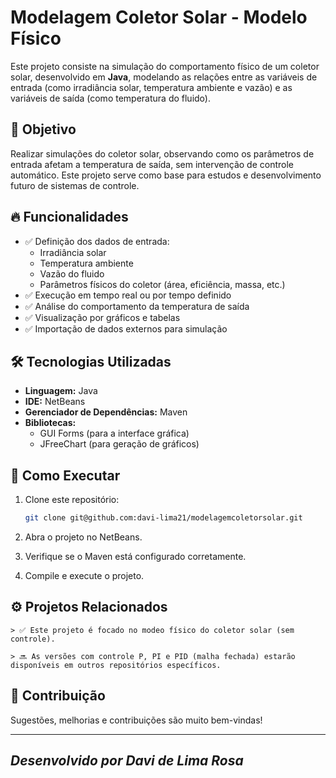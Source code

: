 # Modelagem Coletor Solar - Modelo Físico

Este projeto consiste na simulação do comportamento físico de um coletor solar, desenvolvido em **Java**, modelando as relações entre as variáveis de entrada (como irradiância solar, temperatura ambiente e vazão) e as variáveis de saída (como temperatura do fluido).

## 🎯 Objetivo

Realizar simulações do coletor solar, observando como os parâmetros de entrada afetam a temperatura de saída, sem intervenção de controle automático. Este projeto serve como base para estudos e desenvolvimento futuro de sistemas de controle.

## 🔥 Funcionalidades

- ✅ Definição dos dados de entrada:
  - Irradiância solar
  - Temperatura ambiente
  - Vazão do fluido
  - Parâmetros físicos do coletor (área, eficiência, massa, etc.)
- ✅ Execução em tempo real ou por tempo definido
- ✅ Análise do comportamento da temperatura de saída
- ✅ Visualização por gráficos e tabelas
- ✅ Importação de dados externos para simulação

## 🛠️ Tecnologias Utilizadas

- **Linguagem:** Java
- **IDE:** NetBeans
- **Gerenciador de Dependências:** Maven
- **Bibliotecas:**
  - GUI Forms (para a interface gráfica)
  - JFreeChart (para geração de gráficos)

## 🚀 Como Executar

1. Clone este repositório:
   ```sh
   git clone git@github.com:davi-lima21/modelagemcoletorsolar.git
2. Abra o projeto no NetBeans.

3. Verifique se o Maven está configurado corretamente.

4. Compile e execute o projeto.

## ⚙️ Projetos Relacionados

    > ✅ Este projeto é focado no modeo físico do coletor solar (sem controle).

    > 🔜 As versões com controle P, PI e PID (malha fechada) estarão disponíveis em outros repositórios específicos.

## 🤝 Contribuição

Sugestões, melhorias e contribuições são muito bem-vindas!

---
_Desenvolvido por Davi de Lima Rosa_
---
